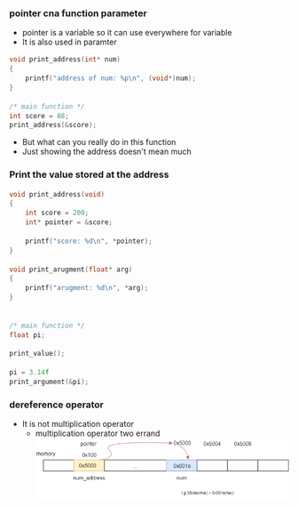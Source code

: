 ### pointer cna function parameter
- pointer is a variable so it can use everywhere for variable
- It is also used in paramter

```c
void print_address(int* num)
{
    printf("address of num: %p\n", (void*)num);
}

/* main function */
int score = 88;
print_address(&score);
```
- But what can you really do in this function
- Just showing the address doesn't mean much


### Print the value stored at the address
```c
void print_address(void)
{
    int score = 200;
    int* pointer = &score;

    printf("score: %d\n", *pointer);
}

void print_arugment(float* arg)
{
    printf("arugment: %d\n", *arg);
}


/* main function */
float pi;

print_value();

pi = 3.14f
print_argument(&pi);
```

### dereference operator
- It is not multiplication operator
    - multiplication operator two errand
!['dereference process'](./dereference%20process.png)